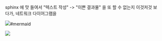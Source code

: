
sphinx 에 맛 들여서 "텍스트 작성" -> "이쁜 결과물" 을 또 할 수 없는지 이것저것 보다가, 네트워크 다이어그램을 

![](http://knsv.github.io/mermaid/)#mermaid

![](https://blog.weirdx.io/post/35756)
